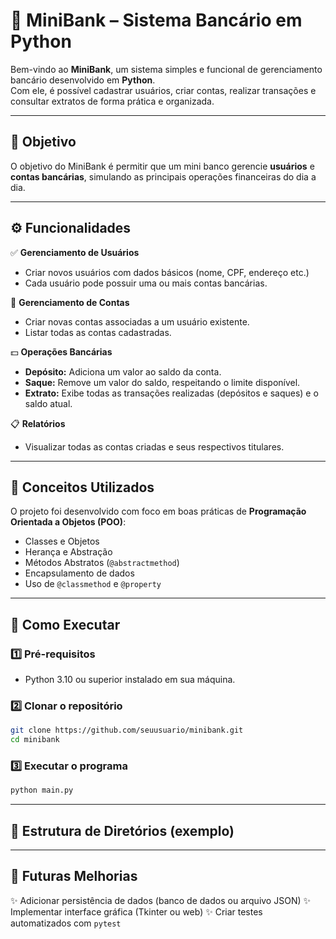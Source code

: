 # 🏦 MiniBank – Sistema Bancário em Python

Bem-vindo ao **MiniBank**, um sistema simples e funcional de gerenciamento bancário desenvolvido em **Python**.  
Com ele, é possível cadastrar usuários, criar contas, realizar transações e consultar extratos de forma prática e organizada.

---

## 🎯 Objetivo

O objetivo do MiniBank é permitir que um mini banco gerencie **usuários** e **contas bancárias**, simulando as principais operações financeiras do dia a dia.

---

## ⚙️ Funcionalidades

✅ **Gerenciamento de Usuários**
- Criar novos usuários com dados básicos (nome, CPF, endereço etc.)  
- Cada usuário pode possuir uma ou mais contas bancárias.

🏦 **Gerenciamento de Contas**
- Criar novas contas associadas a um usuário existente.  
- Listar todas as contas cadastradas.

💵 **Operações Bancárias**
- **Depósito:** Adiciona um valor ao saldo da conta.  
- **Saque:** Remove um valor do saldo, respeitando o limite disponível.  
- **Extrato:** Exibe todas as transações realizadas (depósitos e saques) e o saldo atual.

📋 **Relatórios**
- Visualizar todas as contas criadas e seus respectivos titulares.

---

## 🧠 Conceitos Utilizados

O projeto foi desenvolvido com foco em boas práticas de **Programação Orientada a Objetos (POO)**:
- Classes e Objetos  
- Herança e Abstração  
- Métodos Abstratos (`@abstractmethod`)  
- Encapsulamento de dados  
- Uso de `@classmethod` e `@property`

---

## 🚀 Como Executar

### 1️⃣ Pré-requisitos
- Python 3.10 ou superior instalado em sua máquina.

### 2️⃣ Clonar o repositório
```bash
git clone https://github.com/seuusuario/minibank.git
cd minibank
````

### 3️⃣ Executar o programa

```bash
python main.py
```

---

## 🧪 Estrutura de Diretórios (exemplo)



---

## 🧭 Futuras Melhorias

✨ Adicionar persistência de dados (banco de dados ou arquivo JSON)
✨ Implementar interface gráfica (Tkinter ou web)
✨ Criar testes automatizados com `pytest`




